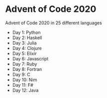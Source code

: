 # Advent of Code 2020

Advent of Code 2020 in 25 different languages

- Day 1: Python
- Day 2: Haskell
- Day 3: Julia
- Day 4: Clojure
- Day 5: Elixir
- Day 6: Javascript
- Day 7: Ruby
- Day 8: Fortran
- Day 9: C
- Day 10: Nim
- Day 11: F#
- Day 12: Java
